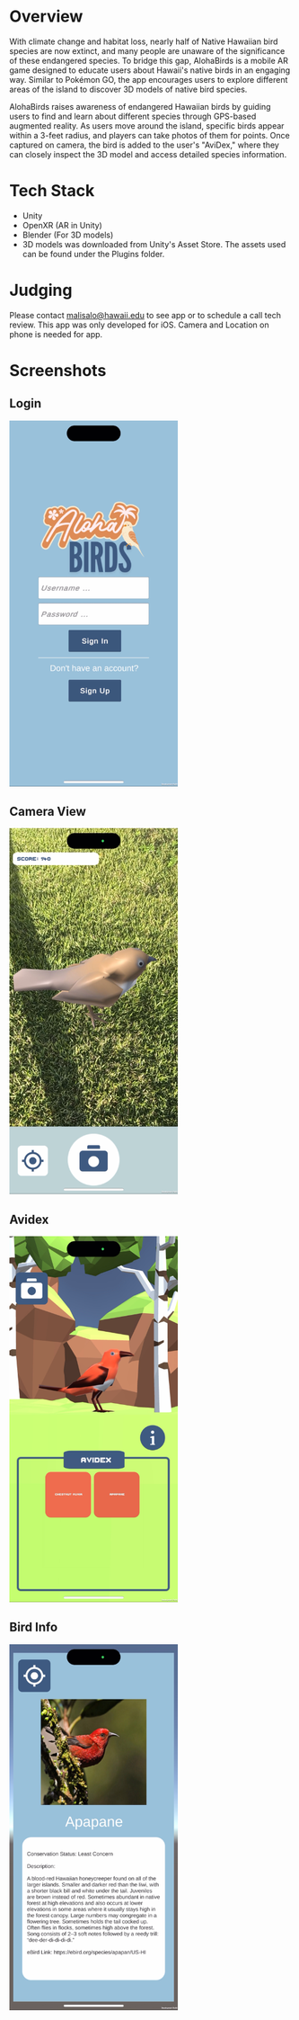 # Overview
With climate change and habitat loss, nearly half of Native Hawaiian bird species are now extinct, and many people are unaware of the significance of these endangered species. To bridge this gap, AlohaBirds is a mobile AR game designed to educate users about Hawaii's native birds in an engaging way. Similar to Pokémon GO, the app encourages users to explore different areas of the island to discover 3D models of native bird species.

AlohaBirds raises awareness of endangered Hawaiian birds by guiding users to find and learn about different species through GPS-based augmented reality. As users move around the island, specific birds appear within a 3-feet radius, and players can take photos of them for points. Once captured on camera, the bird is added to the user's "AviDex," where they can closely inspect the 3D model and access detailed species information.

# Tech Stack
- Unity
- OpenXR (AR in Unity)
- Blender (For 3D models)
- 3D models was downloaded from Unity's Asset Store. The assets used can be found under the Plugins folder. 

# Judging
Please contact malisalo@hawaii.edu to see app or to schedule a call tech review. This app was only developed for iOS. Camera and Location on phone is needed for app.

# Screenshots

## Login
<img src="App/Assets/Images/Login_Screenshot.png" alt="Login Screenshot" width="300"/>

## Camera View
<img src="App/Assets/Images/CameraView_Screenshot.png" alt="CameraView Screenshot" width="300"/>


## Avidex
<img src="App/Assets/Images/Avidex_Screenshot.png" alt="AviDex Screenshot" width="300"/>


## Bird Info
<img src="App/Assets/Images/BirdInfo_Screenshot.png" alt="BirdInfo Screenshot" width="300"/>


  
